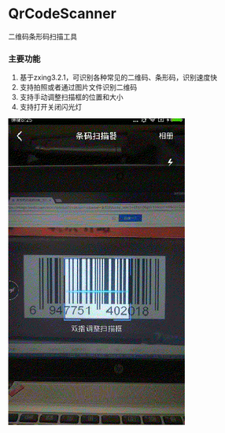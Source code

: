 # QrCodeScanner
二维码条形码扫描工具

### 主要功能
1. 基于zxing3.2.1，可识别各种常见的二维码、条形码，识别速度快
2. 支持拍照或者通过图片文件识别二维码
3. 支持手动调整扫描框的位置和大小
3. 支持打开关闭闪光灯
<img src="/screenshot/01.gif">
